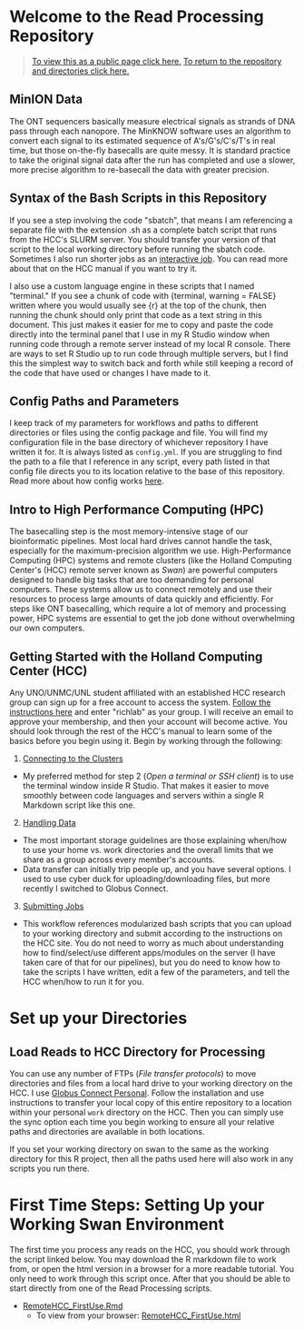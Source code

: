 # Welcome to the Read Processing Repository

>[To view this as a public page click here.](https://github.com/Rich-Molecular-Health-Lab/read_processing)
>[To return to the repository and directories click here.](https://github.com/Rich-Molecular-Health-Lab/read_processing)

## MinION Data

The ONT sequencers basically measure electrical signals as strands of DNA pass through each nanopore. The MinKNOW software uses an algorithm to convert each signal to its estimated sequence of A's/G's/C's/T's in real time, but those on-the-fly basecalls are quite messy. It is standard practice to take the original signal data after the run has completed and use a slower, more precise algorithm to re-basecall the data with greater precision.  

## Syntax of the Bash Scripts in this Repository

If you see a step involving the code "sbatch", that means I am referencing a separate file with the extension .sh as a complete batch script that runs from the HCC's SLURM server. You should transfer your version of that script to the local working directory before running the sbatch code. Sometimes I also run shorter jobs as an [interactive job](https://hcc.unl.edu/docs/submitting_jobs/creating_an_interactive_job/). You can read more about that on the HCC manual if you want to try it.  

I also use a custom language engine in these scripts that I named "terminal." If you see a chunk of code with {terminal, warning = FALSE} written where you would usually see {r} at the top of the chunk, then running the chunk should only print that code as a text string in this document. This just makes it easier for me to copy and paste the code directly into the terminal panel that I use in my R Studio window when running code through a remote server instead of my local R console. There are ways to set R Studio up to run code through multiple servers, but I find this the simplest way to switch back and forth while still keeping a record of the code that have used or changes I have made to it.  

## Config Paths and Parameters

I keep track of my parameters for workflows and paths to different directories or files using the config package and file. You will find my configuration file in the base directory of whichever repository I have written it for. It is always listed as `config.yml`. If you are struggling to find the path to a file that I reference in any script, every path listed in that config file directs you to its location relative to the base of this repository. Read more about how config works [here](https://rstudio.github.io/config/).

## Intro to High Performance Computing (HPC)

The basecalling step is the most memory-intensive stage of our bioinformatic pipelines. Most local hard drives cannot handle the task, especially for the maximum-precision algorithm we use.  High-Performance Computing (HPC) systems and remote clusters (like the Holland Computing Center's (HCC) remote server known as *Swan*) are powerful computers designed to handle big tasks that are too demanding for personal computers. These systems allow us to connect remotely and use their resources to process large amounts of data quickly and efficiently. For steps like ONT basecalling, which require a lot of memory and processing power, HPC systems are essential to get the job done without overwhelming our own computers.  

## Getting Started with the Holland Computing Center (HCC)

Any UNO/UNMC/UNL student affiliated with an established HCC research group can sign up for a free account to access the system. [Follow the instructions here](https://hcc.unl.edu/docs/accounts/) and enter "richlab" as your group. I will receive an email to approve your membership, and then your account will become active. You should look through the rest of the HCC's manual to learn some of the basics before you begin using it. Begin by working through the following:  

1. [Connecting to the Clusters](https://hcc.unl.edu/docs/connecting/)
  - My preferred method for step 2 (*Open a terminal or SSH client*) is to use the terminal window inside R Studio. That makes it easier to move smoothly between code languages and servers within a single R Markdown script like this one.
2. [Handling Data](https://hcc.unl.edu/docs/handling_data/)
  - The most important storage guidelines are those explaining when/how to use your home vs. work directories and the overall limits that we share as a group across every member's accounts.
  - Data transfer can initially trip people up, and you have several options. I used to use cyber duck for uploading/downloading files, but more recently I switched to Globus Connect.
3.  [Submitting Jobs](https://hcc.unl.edu/docs/submitting_jobs/)
  - This workflow references modularized bash scripts that you can upload to your working directory and submit according to the instructions on the HCC site. You do not need to worry as much about understanding how to find/select/use different apps/modules on the server (I have taken care of that for our pipelines), but you do need to know how to take the scripts I have written, edit a few of the parameters, and tell the HCC when/how to run it for you.

# Set up your Directories

## Load Reads to HCC Directory for Processing

You can use any number of FTPs (*File transfer protocols*) to move directories and files from a local hard drive to your working directory on the HCC. I use [Globus Connect Personal](https://www.globus.org/globus-connect-personal). Follow the installation and use instructions to transfer your local copy of this entire repository to a location within your personal `work` directory on the HCC. Then you can simply use the sync option each time you begin working to ensure all your relative paths and directories are available in both locations.  
  
If you set your working directory on swan to the same as the working directory for this R project, then all the paths used here will also work in any scripts you run there.

# First Time Steps: Setting Up your Working Swan Environment

The first time you process any reads on the HCC, you should work through the script linked below. You may download the R markdown file to work from, or open the html version in a browser for a more readable tutorial. You only need to work through this script once. After that you should be able to start directly from one of the Read Processing scripts.

- [RemoteHCC_FirstUse.Rmd](RemoteHCC_FirstUse.Rmd)
  - To view from your browser: [RemoteHCC_FirstUse.html](https://github.com/Rich-Molecular-Health-Lab/read_processing/RemoteHCC_FirstUse.html)